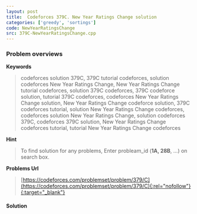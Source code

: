 ```yaml
---
layout: post
title:  Codeforces 379C. New Year Ratings Change solution
categories: ['greedy', 'sortings']
code: NewYearRatingsChange
src: 379C-NewYearRatingsChange.cpp
---
```

### **Problem overviews**

**Keywords**
> codeforces solution 379C, 379C tutorial codeforces, solution codeforces New Year Ratings Change, New Year Ratings Change tutorial codeforces, solution 379C codeforces, 379C codeforce solution, tutorial 379C codeforces, codeforces New Year Ratings Change solution, New Year Ratings Change codeforce solution, 379C codeforces tutorial, solution New Year Ratings Change codeforces, codeforces solution New Year Ratings Change, solution codeforces 379C, codeforces 379C solution, New Year Ratings Change codeforces tutorial, tutorial New Year Ratings Change codeforces

**Hint**
> To find solution for any problems, Enter probleam_id (**1A, 28B**, ...) on search box. 

**Problems Url**
> [https://codeforces.com/problemset/problem/379/C](https://codeforces.com/problemset/problem/379/C){:rel="nofollow"}{:target="_blank"}

#### **Solution**



